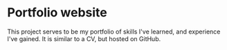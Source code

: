 # Portfolio website
This project serves to be my portfolio of skills I've learned, and experience I've gained. It is similar to a CV, but hosted on GitHub.
